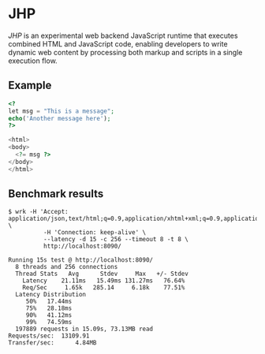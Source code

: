 # JHP

_JHP_ is an experimental web backend JavaScript runtime that executes combined HTML and JavaScript code, enabling developers to write dynamic web content by processing both markup and scripts in a single execution flow.

## Example

```php
<?
let msg = "This is a message";
echo('Another message here');
?>

<html>
<body>
  <?= msg ?>
</body>
</html>
```

## Benchmark results

```console
$ wrk -H 'Accept: application/json,text/html;q=0.9,application/xhtml+xml;q=0.9,application/xml;q=0.8,*/*;q=0.7' \
          -H 'Connection: keep-alive' \
          --latency -d 15 -c 256 --timeout 8 -t 8 \
          http://localhost:8090/
```

```console
Running 15s test @ http://localhost:8090/
  8 threads and 256 connections
  Thread Stats   Avg      Stdev     Max   +/- Stdev
    Latency    21.11ms   15.49ms 131.27ms   76.64%
    Req/Sec     1.65k   285.14     6.18k    77.51%
  Latency Distribution
     50%   17.44ms
     75%   28.18ms
     90%   41.12ms
     99%   74.59ms
  197889 requests in 15.09s, 73.13MB read
Requests/sec:  13109.91
Transfer/sec:      4.84MB
```


